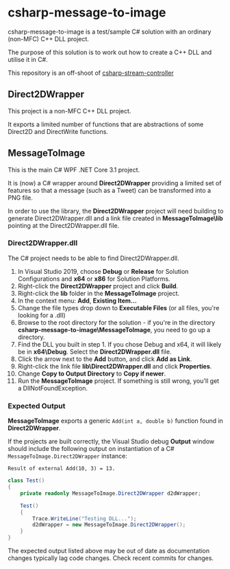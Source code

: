 # csharp-message-to-image

csharp-message-to-image is a test/sample C# solution with an ordinary (non-MFC) C++ DLL project.

The purpose of this solution is to work out how to create a C++ DLL and utilise it in C#.

This repository is an off-shoot of [csharp-stream-controller](https://github.com/watfordjc/csharp-stream-controller)

## Direct2DWrapper

This project is a non-MFC C++ DLL project.

It exports a limited number of functions that are abstractions of some Direct2D and DirectWrite functions.

## MessageToImage

This is the main C# WPF .NET Core 3.1 project.

It is (now) a C# wrapper around **Direct2DWrapper** providing a limited set of features so that a message (such as a Tweet) can be transformed into a PNG file.

In order to use the library, the **Direct2DWrapper** project will need building to generate Direct2DWrapper.dll and a link file created in **MessageToImage\lib** pointing at the Direct2DWrapper.dll file.

### Direct2DWrapper.dll

The C# project needs to be able to find Direct2DWrapper.dll.

1. In Visual Studio 2019, choose **Debug** or **Release** for Solution Configurations and **x64** or **x86** for Solution Platforms.
2. Right-click the **Direct2DWrapper** project and click **Build**.
3. Right-click the **lib** folder in the **MessageToImage** project.
4. In the context menu: **Add**, **Existing Item&hellip;**
5. Change the file types drop down to **Executable Files** (or all files, you're looking for a .dll)
6. Browse to the root directory for the solution - if you're in the directory **csharp-message-to-image\MessageToImage**, you need to go up a directory.
7. Find the DLL you built in step 1. If you chose Debug and x64, it will likely be in **x64\Debug**. Select the **Direct2DWrapper.dll** file.
8. Click the arrow next to the **Add** button, and click **Add as Link**.
9. Right-click the link file **lib\Direct2DWrapper.dll** and click **Properties**.
10. Change **Copy to Output Directory** to **Copy if newer**.
11. Run the **MessageToImage** project. If something is still wrong, you'll get a DllNotFoundException.

### Expected Output

**MessageToImage** exports a generic ```Add(int a, double b)``` function found in **Direct2DWrapper**.

If the projects are built correctly, the Visual Studio debug **Output** window should include the following output on instantiation of a C# ```MessageToImage.Direct2DWrapper``` instance:

```
Result of external Add(10, 3) = 13.
```
 

```csharp
class Test()
{
    private readonly MessageToImage.Direct2DWrapper d2dWrapper;

    Test()
    {
        Trace.WriteLine("Testing DLL...");
        d2dWrapper = new MessageToImage.Direct2DWrapper();
    }
}
```

The expected output listed above may be out of date as documentation changes typically lag code changes. Check recent commits for changes.